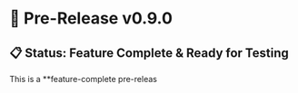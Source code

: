# 🚀 Pre-Release v0.9.0

## 📋 Status: Feature Complete & Ready for Testing

This is a **feature-complete pre-releas